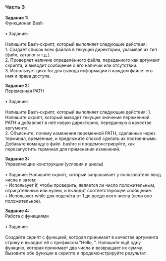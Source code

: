 ### Часть 3

**Задание 1:**
<br>
Функционал Bash
<br><br>
    • Задание:<br><br> Напишите Bash-скрипт, который выполняет следующие действия:<br>
        1. Создаёт список всех файлов в текущей директории, указывая их тип (файл, каталог и т.д.).<br>
        2. Проверяет наличие определённого файла, переданного как аргумент скрипта, и выводит сообщение о его наличии или отсутствии.<br>
        3. Использует цикл for для вывода информации о каждом файле: его имя и права доступа.

**Задание 2:**
<br>
Переменная PATH
<br><br>
    • Задание:<br><br> Напишите Bash-скрипт, который выполняет следующие действия:
        1. Напишите скрипт, который выводит текущее значение переменной PATH и добавляет в неё новую директорию, переданную в качестве аргумента.<br>
        2. Объясните, почему изменения переменной PATH, сделанные через терминал, временные, и предложите способ сделать их постоянными. Добавьте команду в файл .bashrc и продемонстрируйте, как перезапустить терминал для применения изменений.

**Задание 3:**
<br>
Управляющие конструкции (условия и циклы)
<br><br>
• Задание: Напишите скрипт, который запрашивает у пользователя ввод числа и затем:<br>
◦ Использует if, чтобы проверить, является ли число положительным, отрицательным или нулем, и выводит соответствующее сообщение.<br>
◦ Использует while для подсчёта от 1 до введенного числа (если оно положительное).

**Задание 4:**
<br>
Работа с функциями
<br><br>
    • Задание:<br><br> Создайте скрипт с функцией, которая принимает в качестве аргумента строку и выводит её с префиксом "Hello, ". Напишите ещё одну функцию, которая принимает два числа и возвращает их сумму. Вызовите обе функции в скрипте и продемонстрируйте результат.
